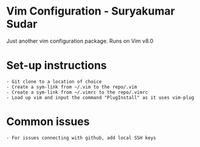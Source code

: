 # Vim Configuration - Suryakumar Sudar

Just another vim configuration package. Runs on Vim v8.0

# Set-up instructions
    - Git clone to a location of choice
    - Create a sym-link from ~/.vim to the repo/.vim
    - Create a sym-link from ~/.vimrc to the repo/.vimrc
    - Load up vim and input the command "PlugInstall" as it uses vim-plug

# Common issues
    - For issues connecting with github, add local SSH keys
